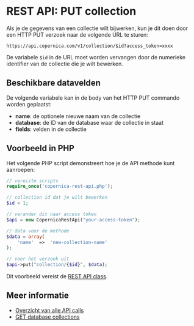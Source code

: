 # REST API: PUT collection

Als je de gegevens van een collectie wilt bijwerken,
kun je dit doen door een HTTP PUT verzoek naar de volgende URL te sturen:

`https://api.copernica.com/v1/collection/$id?access_token=xxxx`

De variabele `$id` in de URL moet worden vervangen door de numerieke identifier
van de collectie die je wilt bewerken.

## Beschikbare datavelden

De volgende variabele kan in de body van het HTTP PUT commando worden
geplaatst:

* **name**: de optionele nieuwe naam van de collectie
* **database**: de ID van de database waar de collectie in staat
* **fields**: velden in de collectie

## Voorbeeld in PHP

Het volgende PHP script demonstreert hoe je de API methode kunt aanroepen:

```php
// vereiste scripts
require_once('copernica-rest-api.php');

// collection id dat je wilt bewerken
$id = 1;

// verander dit naar access token
$api = new CopernicaRestApi("your-access-token");

// data voor de methode
$data = array(
    'name'  =>  'new-collection-name'
);

// voer het verzoek uit
$api->put("collection/{$id}", $data);
```

Dit voorbeeld vereist de [REST API class](rest-php).

## Meer informatie

* [Overzicht van alle API calls](rest-api)
* [GET database collections](rest-get-database-collections)
